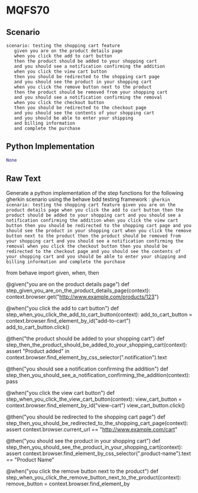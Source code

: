 # MQFS70
## Scenario
```gherkin
scenario: testing the shopping cart feature 
   given you are on the product details page 
   when you click the add to cart button 
   then the product should be added to your shopping cart 
   and you should see a notification confirming the addition 
   when you click the view cart button 
   then you should be redirected to the shopping cart page 
   and you should see the product in your shopping cart 
   when you click the remove button next to the product 
   then the product should be removed from your shopping cart 
   and you should see a notification confirming the removal 
   when you click the checkout button 
   then you should be redirected to the checkout page 
   and you should see the contents of your shopping cart 
   and you should be able to enter your shipping 
   and billing information 
   and complete the purchase
```


## Python Implementation
```python
None
```


## Raw Text
Generate a python implementation of the step functions for the following gherkin scenario using the behave bdd testing framework : ```gherkin scenario: testing the shopping cart feature given you are on the product details page when you click the add to cart button then the product should be added to your shopping cart and you should see a notification confirming the addition when you click the view cart button then you should be redirected to the shopping cart page and you should see the product in your shopping cart when you click the remove button next to the product then the product should be removed from your shopping cart and you should see a notification confirming the removal when you click the checkout button then you should be redirected to the checkout page and you should see the contents of your shopping cart and you should be able to enter your shipping and billing information and complete the purchase ```



from behave import given, when, then

@given("you are on the product details page")
def step_given_you_are_on_the_product_details_page(context):
    context.browser.get("http://www.example.com/products/123")

@when("you click the add to cart button")
def step_when_you_click_the_add_to_cart_button(context):
    add_to_cart_button = context.browser.find_element_by_id("add-to-cart")
    add_to_cart_button.click()

@then("the product should be added to your shopping cart")
def step_then_the_product_should_be_added_to_your_shopping_cart(context):
    assert "Product added" in context.browser.find_element_by_css_selector(".notification").text

@then("you should see a notification confirming the addition")
def step_then_you_should_see_a_notification_confirming_the_addition(context):
    pass

@when("you click the view cart button")
def step_when_you_click_the_view_cart_button(context):
    view_cart_button = context.browser.find_element_by_id("view-cart")
    view_cart_button.click()

@then("you should be redirected to the shopping cart page")
def step_then_you_should_be_redirected_to_the_shopping_cart_page(context):
    assert context.browser.current_url == "http://www.example.com/cart"

@then("you should see the product in your shopping cart")
def step_then_you_should_see_the_product_in_your_shopping_cart(context):
    assert context.browser.find_element_by_css_selector(".product-name").text == "Product Name"

@when("you click the remove button next to the product")
def step_when_you_click_the_remove_button_next_to_the_product(context):
    remove_button = context.browser.find_element_by

